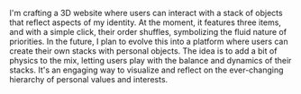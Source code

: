 I'm crafting a 3D website where users can interact with a stack of objects that reflect aspects of my identity. At the moment, it features three items, and with a simple click, their order shuffles, symbolizing the fluid nature of priorities. In the future, I plan to evolve this into a platform where users can create their own stacks with personal objects. The idea is to add a bit of physics to the mix, letting users play with the balance and dynamics of their stacks. It's an engaging way to visualize and reflect on the ever-changing hierarchy of personal values and interests.
